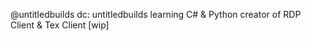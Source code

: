 @untitledbuilds
dc: untitledbuilds
learning C# & Python
creator of RDP Client & Tex Client [wip]


<!---
untitledbuilds/untitledbuilds is a ✨ special ✨ repository because its `README.md` (this file) appears on your GitHub profile.
You can click the Preview link to take a look at your changes.
--->
